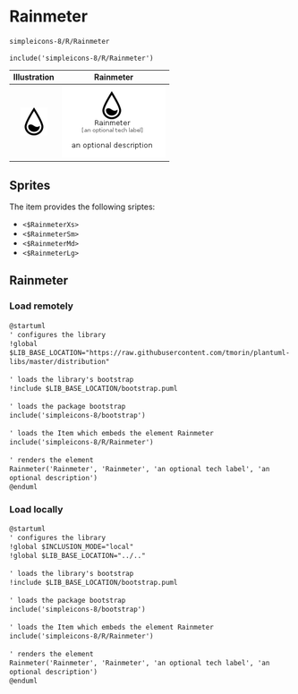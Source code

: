 # Rainmeter


```text
simpleicons-8/R/Rainmeter
```

```text
include('simpleicons-8/R/Rainmeter')
```



| Illustration | Rainmeter |
| :---: | :---: |
| ![illustration for Illustration](../../simpleicons-8/R/Rainmeter.png) | ![illustration for Rainmeter](../../simpleicons-8/R/Rainmeter.Local.png) |



## Sprites
The item provides the following sriptes:

- `<$RainmeterXs>`
- `<$RainmeterSm>`
- `<$RainmeterMd>`
- `<$RainmeterLg>`





## Rainmeter

### Load remotely
```plantuml
@startuml
' configures the library
!global $LIB_BASE_LOCATION="https://raw.githubusercontent.com/tmorin/plantuml-libs/master/distribution"

' loads the library's bootstrap
!include $LIB_BASE_LOCATION/bootstrap.puml

' loads the package bootstrap
include('simpleicons-8/bootstrap')

' loads the Item which embeds the element Rainmeter
include('simpleicons-8/R/Rainmeter')

' renders the element
Rainmeter('Rainmeter', 'Rainmeter', 'an optional tech label', 'an optional description')
@enduml
```

### Load locally
```plantuml
@startuml
' configures the library
!global $INCLUSION_MODE="local"
!global $LIB_BASE_LOCATION="../.."

' loads the library's bootstrap
!include $LIB_BASE_LOCATION/bootstrap.puml

' loads the package bootstrap
include('simpleicons-8/bootstrap')

' loads the Item which embeds the element Rainmeter
include('simpleicons-8/R/Rainmeter')

' renders the element
Rainmeter('Rainmeter', 'Rainmeter', 'an optional tech label', 'an optional description')
@enduml
```

